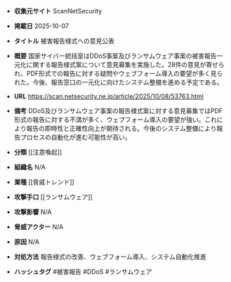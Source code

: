 - **収集元サイト**
ScanNetSecurity

- **掲載日**
2025-10-07

- **タイトル**
被害報告様式への意見公表

- **概要**
国家サイバー統括室はDDoS事案及びランサムウェア事案の被害報告一元化に関する報告様式案について意見募集を実施した。28件の意見が寄せられ、PDF形式での報告に対する疑問やウェブフォーム導入の要望が多く見られた。今後、報告窓口の一元化に向けたシステム整備を進める予定である。

- **URL**
https://scan.netsecurity.ne.jp/article/2025/10/08/53763.html

- **備考**
DDoS及びランサムウェア事案の報告様式案に対する意見募集ではPDF形式の報告に対する不満が多く、ウェブフォーム導入の要望が強い。これにより報告の即時性と正確性向上が期待される。今後のシステム整備により報告プロセスの自動化が進む可能性が高い。

- **分類**
[[注意喚起]]

- **組織名**
N/A

- **業種**
[[脅威トレンド]]

- **攻撃手口**
[[ランサムウェア]]

- **攻撃影響**
N/A

- **脅威アクター**
N/A

- **原因**
N/A

- **対処方法**
報告様式の改善、ウェブフォーム導入、システム自動化推進

- **ハッシュタグ**
#被害報告 #DDoS #ランサムウェア
